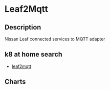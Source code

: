 # Leaf2Mqtt

## Description

Nissan Leaf connected services to MQTT adapter

## k8 at home search

- [leaf2mqtt](https://nanne.dev/k8s-at-home-search/#/leaf2mqtt)

## Charts


